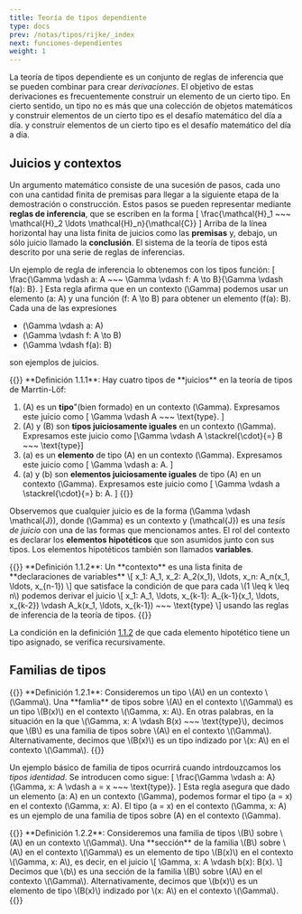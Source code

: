 ```yaml
---
title: Teoría de tipos dependiente
type: docs
prev: /notas/tipos/rijke/_index
next: funciones-dependientes
weight: 1
---
```

La teoría de tipos dependiente es un conjunto de reglas de inferencia que se pueden 
combinar para crear *derivaciones*. El objetivo de estas derivaciones es 
frecuentemente construir un elemento de un cierto tipo. En cierto sentido, un tipo 
no es más que una colección de objetos matemáticos y construir elementos de un cierto 
tipo es el desafío matemático del día a día. y construir elementos de un cierto 
tipo es el desafío matemático del día a día.

## Juicios y contextos
Un argumento matemático consiste de una sucesión de pasos, cada uno con una cantidad 
finita de premisas para llegar a la siguiente etapa de la demostración o construcción.
Estos pasos se pueden representar mediante **reglas de inferencia**, que se escriben 
en la forma 
\[
  \frac{\mathcal{H}_1 ~~~ \mathcal{H}_2 \ldots \mathcal{H}_n}{\mathcal{C}}
\]
Arriba de la línea horizontal hay una lista finita de juicios como las **premisas** y,
debajo, un sólo juicio llamado la **conclusión**. El sistema de la teoría de tipos 
está descrito por una serie de reglas de inferencias.

Un ejemplo de regla de inferencia lo obtenemos con los tipos función:
\[
  \frac{\Gamma \vdash a: A ~~~ \Gamma \vdash f: A \to B}{\Gamma \vdash f(a): B}.
\]
Esta regla afirma que en un contexto \(\Gamma\) podemos usar un elemento \(a: A\) y una 
función \(f: A \to B\) para obtener un elemento \(f(a): B\). Cada una de las expresiones 

- \(\Gamma \vdash a: A\)
- \(\Gamma \vdash f: A \to B\)
- \(\Gamma \vdash f(a): B\)

son ejemplos de juicios.

<div id="def-1-1-1">
{{<callout type="idea">}}
**Definición 1.1.1**: Hay cuatro tipos de **juicios** en la teoría de tipos de Marrtin-Löf:

1. \(A\) es un **tipo**"(bien formado) en un contexto \(\Gamma\). Expresamos este juicio 
  como \[ \Gamma \vdash A ~~~ \text{type}. \]
2. \(A\) y \(B\) son **tipos juiciosamente iguales** en un contexto \(\Gamma\). Expresamos 
  este juicio como \[\Gamma \vdash A \stackrel{\cdot}{=} B ~~~ \text{type}\]
3. \(a\) es un **elemento** de tipo \(A\) en un contexto \(\Gamma\). Expresamos este juicio
  como \[ \Gamma \vdash a: A. \]
4. \(a\) y \(b\) son **elementos juiciosamente iguales** de tipo \(A\) en un contexto 
  \(\Gamma\). Expresamos este juicio como \[ \Gamma \vdash a \stackrel{\cdot}{=} b: A. \]
{{</callout>}}
</div>

Observemos que cualquier juicio es de la forma \(\Gamma \vdash \mathcal{J}\), donde 
\(\Gamma\) es un contexto y \(\mathcal{J}\) es una *tesis de juicio* con una de las formas
que mencionamos antes. El rol del contexto es declarar los **elementos hipotéticos** que 
son asumidos junto con sus tipos. Los elementos hipotéticos también son llamados 
**variables**.

<div id="def-1-1-2">
{{<callout type="idea">}}
**Definición 1.1.2**: Un **contexto** es una lista finita de **declaraciones de variables**
\[
  x_1: A_1, x_2: A_2(x_1), \ldots, x_n: A_n(x_1, \ldots, x_{n-1}) 
\]
que satisface la condición de que para cada \(1 \leq k \leq n\) podemos derivar el juicio 
\[
  x_1: A_1, \ldots, x_{k-1}: A_{k-1}(x_1, \ldots, x_{k-2}) \vdash A_k(x_1, \ldots, x_{k-1}) ~~~ \text{type}
\]
usando las reglas de inferencia de la teoría de tipos.
{{</callout>}}
</div>

La condición en la definición [1.1.2](#def-1-1-2) de que cada elemento hipotético tiene un 
tipo asignado, se verifica recursivamente. 

## Familias de tipos
<div id="def-1-2-1">
{{<callout name="idea">}}
**Definición 1.2.1**: Consideremos un tipo \(A\) en un contexto \(\Gamma\). Una **famlia**
de tipos sobre \(A\) en el contexto \(\Gamma\) es un tipo \(B(x)\) en el contexto 
\(\Gamma, x: A\). En otras palabras, en la situación en la que 
\(\Gamma, x: A \vdash B(x) ~~~ \text{type}\), decimos que \(B\) es una familia de tipos 
sobre \(A\) en el contexto \(\Gamma\). Alternativamente, decimos que \(B(x)\) es un tipo
indizado por \(x: A\) en el contexto \(\Gamma\).
{{</callout>}}
</div>

Un ejemplo básico de familia de tipos ocurrirá cuando intrdouzcamos los *tipos identidad*.
Se introducen como sigue:
\[
  \frac{\Gamma \vdash a: A}{\Gamma, x: A \vdash a = x ~~~ \text{type}}.
\]
Esta regla asegura que dado un elemento \(a: A\) en un contexto \(\Gamma\), podemos formar
el tipo \(a = x\) en el contexto \(\Gamma, x: A\). El tipo \(a = x\) en el contexto 
\(\Gamma, x: A\) es un ejemplo de una familia de tipos sobre \(A\) en el contexto 
\(\Gamma\). 

<div id="def-1-2-2">
{{<callout type="idea">}}
**Definición 1.2.2**: Consideremos una familia de tipos \(B\) sobre \(A\) en un contexto \(\Gamma\). Una **sección** de la familia \(B\) sobre \(A\) en el contexto \(\Gamma\) es un elemento de tipo \(B(x)\) en el contexto \(\Gamma, x: A\), es decir, en el juicio 
\[
  \Gamma, x: A \vdash b(x): B(x).
\]
Decimos que \(b\) es una sección de la familia \(B\) sobre \(A\) en el contexto \(\Gamma\).
Alternativamente, decimos que \(b(x)\) es un elemento de tipo \(B(x)\) indizado por 
\(x: A\) en el contexto \(\Gamma\).
{{</callout>}}
</div>



